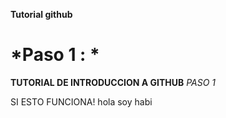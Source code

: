 

**Tutorial github**

*Paso 1 : *
=======
**TUTORIAL DE INTRODUCCION A GITHUB**
*PASO 1*


SI ESTO FUNCIONA!
hola soy habi
